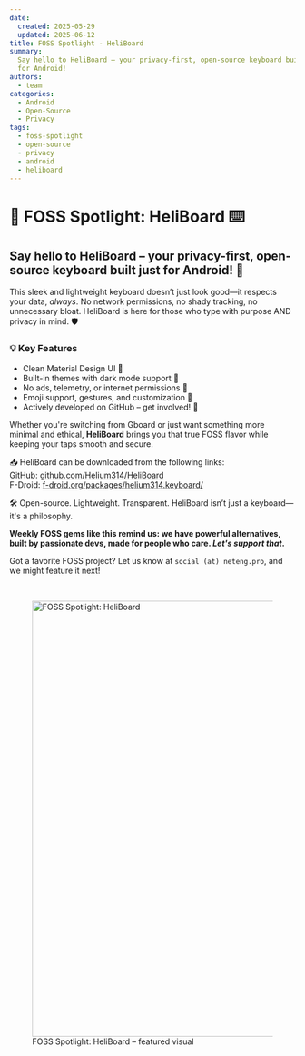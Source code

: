 ```yaml
---
date:
  created: 2025-05-29
  updated: 2025-06-12
title: FOSS Spotlight - HeliBoard
summary:
  Say hello to HeliBoard – your privacy-first, open-source keyboard built just
  for Android!
authors:
  - team
categories:
  - Android
  - Open-Source
  - Privacy
tags:
  - foss-spotlight
  - open-source
  - privacy
  - android
  - heliboard
---
```


# 🔦 FOSS Spotlight: HeliBoard ⌨️

## Say hello to HeliBoard – your privacy-first, open-source keyboard built just for Android! 🚀

This sleek and lightweight keyboard doesn’t just look good—it respects your
data, <em>always</em>. No network permissions, no shady tracking, no unnecessary
bloat. HeliBoard is here for those who type with purpose AND privacy in mind. 🛡️

### 💡 Key Features

- Clean Material Design UI 🎨
- Built-in themes with dark mode support 🌙
- No ads, telemetry, or internet permissions 📵
- Emoji support, gestures, and customization 🙌
- Actively developed on GitHub – get involved! 🔧

<!-- more -->

Whether you're switching from Gboard or just want something more minimal and
ethical, **HeliBoard** brings you that true FOSS flavor while keeping your taps
smooth and secure.

📥 HeliBoard can be downloaded from the following links:  
GitHub: [github.com/Helium314/HeliBoard](https://github.com/Helium314/HeliBoard)  
F-Droid:
[f-droid.org/packages/helium314.keyboard/](https://f-droid.org/packages/helium314.keyboard/)

🛠️ Open-source. Lightweight. Transparent. HeliBoard isn’t just a keyboard—it's a
philosophy.

**Weekly FOSS gems like this remind us: we have powerful alternatives, built by
passionate devs, made for people who care. _Let's support that_.**

Got a favorite FOSS project? Let us know at `social (at) neteng.pro`, and we
might feature it next!

&nbsp;

<figure class="poster-figure">
  <img src="/img/heliboard-promo.png" alt="FOSS Spotlight: HeliBoard" style="width: 512px; height: 768px;">
  <figcaption>FOSS Spotlight: HeliBoard – featured visual</figcaption>
</figure>

<!-- ![HeliBoard](../img/heliboard-promo.png) -->
